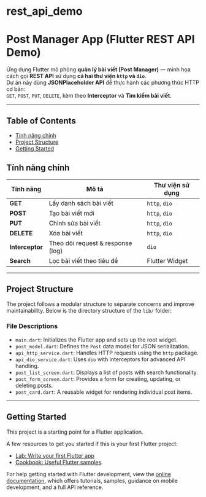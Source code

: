 # rest_api_demo
# Post Manager App (Flutter REST API Demo)

Ứng dụng Flutter mô phỏng **quản lý bài viết (Post Manager)** — minh họa cách gọi **REST API** sử dụng **cả hai thư viện `http` và `dio`**.  
Dự án này dùng **JSONPlaceholder API** để thực hành các phương thức HTTP cơ bản:  
`GET`, `POST`, `PUT`, `DELETE`, kèm theo **Interceptor** và **Tìm kiếm bài viết**.

---

## Table of Contents
- [Tính năng chính](#tính-năng-chính)
- [Project Structure](#project-structure)
- [Getting Started](#getting-started)

## Tính năng chính

| Tính năng | Mô tả | Thư viện sử dụng |
|------------|--------|------------------|
| **GET** | Lấy danh sách bài viết | `http`, `dio` |
| **POST** | Tạo bài viết mới | `http`, `dio` |
| **PUT** | Chỉnh sửa bài viết | `http`, `dio` |
| **DELETE** | Xóa bài viết | `http`, `dio` |
| **Interceptor** | Theo dõi request & response (log) | `dio` |
| **Search** | Lọc bài viết theo tiêu đề | Flutter Widget |

---

## Project Structure

The project follows a modular structure to separate concerns and improve maintainability. Below is the directory structure of the `lib/` folder:

### File Descriptions
- `main.dart`: Initializes the Flutter app and sets up the root widget.
- `post_model.dart`: Defines the `Post` data model for JSON serialization.
- `api_http_service.dart`: Handles HTTP requests using the `http` package.
- `api_dio_service.dart`: Uses `dio` with interceptors for advanced API handling.
- `post_list_screen.dart`: Displays a list of posts with search functionality.
- `post_form_screen.dart`: Provides a form for creating, updating, or deleting posts.
- `post_card.dart`: A reusable widget for rendering individual post items.

---

## Getting Started

This project is a starting point for a Flutter application.

A few resources to get you started if this is your first Flutter project:

- [Lab: Write your first Flutter app](https://docs.flutter.dev/get-started/codelab)
- [Cookbook: Useful Flutter samples](https://docs.flutter.dev/cookbook)

For help getting started with Flutter development, view the
[online documentation](https://docs.flutter.dev/), which offers tutorials,
samples, guidance on mobile development, and a full API reference.

